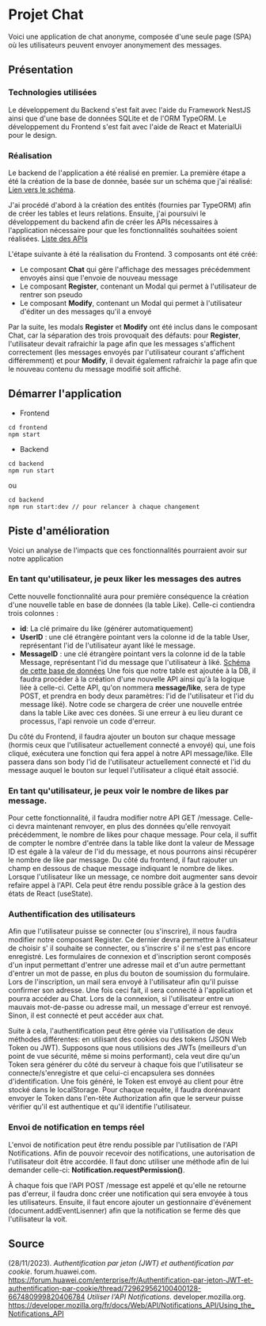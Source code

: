 # Projet Chat
Voici une application de chat anonyme, composée d'une seule page (SPA) où les utilisateurs peuvent envoyer anonymement des messages. 
## Présentation
### Technologies utilisées

Le développement du Backend s'est fait avec l'aide du Framework NestJS ainsi que d'une base de données SQLite et de l'ORM TypeORM.
Le développement du Frontend s'est fait avec l'aide de React et MaterialUi pour le design.

### Réalisation
Le backend de l'application a été réalisé en premier. La première étape a été la création de la base de donnée, basée sur un schéma que j'ai réalisé:  [Lien vers le schéma](https://github.com/LouisLombaert/Chat/wiki/Base-de-donn%C3%A9es#sch%C3%A9ma-de-la-base-de-donn%C3%A9e).

J'ai procédé d'abord à la création des entités (fournies par TypeORM) afin de créer les tables et leurs relations. Ensuite, j'ai poursuivi le développement du backend afin de créer les APIs nécessaires à l'application nécessaire pour que les fonctionnalités souhaitées soient réalisées. [Liste des APIs](https://github.com/LouisLombaert/Chat/wiki/API)

L'étape suivante à été la réalisation du Frontend. 3 composants ont été créé: 
 - Le composant **Chat** qui gère l'affichage des messages précédemment  envoyés ainsi que l'envoie de nouveau message
 - Le composant **Register**, contenant un Modal qui permet à l'utilisateur de rentrer son pseudo
 - Le composant **Modify**, contenant un Modal qui permet à l'utilisateur d'éditer un des messages qu'il a envoyé

Par la suite, les modals **Register** et **Modify** ont été inclus dans le composant Chat, car la séparation des trois provoquait des défauts: pour **Register**, l'utilisateur devait rafraichir la page afin que les messages s'affichent correctement (les messages envoyés par l'utilisateur courant s'affichent différemment) et pour **Modify**, il devait également rafraichir la page afin que le nouveau contenu du message modifié soit affiché.

## Démarrer l'application
 - Frontend
```
cd frontend
npm start
```
 - Backend
```
cd backend
npm run start
```
ou
```
cd backend
npm run start:dev // pour relancer à chaque changement
```

## Piste d'amélioration 
Voici un analyse de l'impacts que ces fonctionnalités pourraient avoir sur notre application
### En tant qu'utilisateur, je peux liker les messages des autres
Cette nouvelle fonctionnalité  aura pour première conséquence la création d'une nouvelle table en base de données (la table Like).
Celle-ci contiendra trois colonnes  : 
 -  **id**: La clé primaire du like (générer automatiquement)
 -  **UserID** : une clé étrangère pointant vers la colonne id de la table User, représentant l'id de l'utilisateur ayant liké le message.
 -  **MessageID** : une clé étrangère pointant vers la colonne id de la table Message, représentant l'id du message que l'utilisateur à liké.
[Schéma de cette base de données](https://github.com/LouisLombaert/Chat/wiki/Base-de-donn%C3%A9es#sch%C3%A9ma-avec-la-table-like)
Une fois que notre table est ajoutée à la DB, il faudra procéder à la création d'une nouvelle API ainsi qu'à la logique liée à celle-ci. Cette API, qu'on nommera **message/like**, sera de type POST, et prendra en body deux paramètres: l'id de l'utilisateur et l'id du message liké).
Notre code se chargera de créer une nouvelle entrée dans la table Like avec ces donées. Si une erreur à eu lieu durant ce processus, l'api renvoie un code d'erreur.

Du côté du Frontend, il faudra ajouter un bouton sur chaque message (hormis ceux que l'utilisateur actuellement connecté a envoyé) qui, une fois cliqué, exécutera une fonction qui fera appel à notre API message/like. Elle passera dans son body l'id 
de l'utilisateur actuellement connecté et l'id du message auquel le bouton sur lequel l'utilisateur a cliqué était associé.

### En tant qu'utilisateur, je peux voir le nombre de likes par message.
Pour cette fonctionnalité, il faudra modifier notre API GET /message. Celle-ci devra maintenant renvoyer, en plus des données qu'elle renvoyait précédemment, le nombre de likes pour chaque message. Pour cela, il suffit de compter le nombre d'entrée dans la table like dont la valeur de Message ID est égale à la valeur de l'id du message, et nous pourrons ainsi récupérer le nombre de like par message. 
Du côté du frontend, il faut rajouter un champ en dessous de chaque message indiquant le nombre de likes. Lorsque l'utilisateur like un message, ce nombre doit augmenter sans devoir refaire appel à l'API. Cela peut être rendu possible grâce à la gestion des états de React (useState).

### Authentification des utilisateurs
Afin que l'utilisateur puisse se connecter (ou s'inscrire), il nous faudra modifier notre composant Register. Ce dernier devra permettre à l'utilisateur de choisir s' il souhaite se connecter, ou s'inscrire s' il ne s'est pas encore enregistré. Les formulaires de connexion et d'inscription seront composés d'un input permettant d'entrer une adresse mail et d'un autre permettant d'entrer un mot de passe, en plus du bouton de soumission du formulaire. Lors de l'inscription, un mail sera envoyé à l'utilisateur afin qu'il puisse confirmer son adresse. Une fois ceci fait, il sera connecté à l'application et pourra accéder au Chat. Lors de la connexion, si l'utilisateur entre un mauvais mot-de-passe ou adresse mail, un message d'erreur est renvoyé. Sinon, il est connecté et peut accéder aux chat.

Suite à cela, l'authentification peut être gérée via l'utilisation de deux méthodes différentes: en utilisant des cookies ou des tokens (JSON Web Token ou JWT). Supposons que nous utilisions des JWTs (meilleurs d'un point de vue sécurité, même si moins performant), cela veut dire qu'un Token sera générer du côté du serveur à chaque fois que l'utilisateur se connecte/s'enregistre et que celui-ci encapsulera ses données d'identification. Une fois généré, le Token est envoyé au client pour être stocké dans le localStorage. Pour chaque requête, il faudra dorénavant envoyer le Token dans l'en-tête Authorization afin que le serveur puisse vérifier qu'il est authentique et qu'il identifie l'utilisateur. 

### Envoi de notification en temps réel
L'envoi de notification peut être rendu possible par l'utilisation de l'API Notifications. Afin de pouvoir recevoir des notifications, une autorisation de l'utilisateur doit être accordée. Il faut donc utiliser une méthode afin de lui demander celle-ci: **Notification.requestPermission()**.

À chaque fois que l'API POST /message est appelé et qu'elle ne retourne pas d'erreur, il faudra donc créer une notification qui sera envoyée à tous les utilisateurs. Ensuite, il faut encore ajouter un gestionnaire d'événement (document.addEventLisenner) afin que la notification se ferme dès que l'utilisateur la voit. 

## Source

(28/11/2023). *Authentification par jeton (JWT) et authentification par cookie*.  forum.huawei.com. https://forum.huawei.com/enterprise/fr/Authentification-par-jeton-JWT-et-authentification-par-cookie/thread/729629562100400128-667480999820406784
*Utiliser l'API Notifications*. developer.mozilla.org. https://developer.mozilla.org/fr/docs/Web/API/Notifications_API/Using_the_Notifications_API
